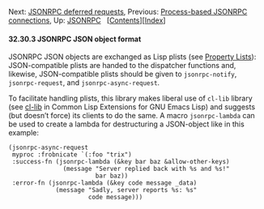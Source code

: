 <!-- This is the GNU Emacs Lisp Reference Manual
corresponding to Emacs version 27.2.

Copyright (C) 1990-1996, 1998-2021 Free Software Foundation,
Inc.

Permission is granted to copy, distribute and/or modify this document
under the terms of the GNU Free Documentation License, Version 1.3 or
any later version published by the Free Software Foundation; with the
Invariant Sections being "GNU General Public License," with the
Front-Cover Texts being "A GNU Manual," and with the Back-Cover
Texts as in (a) below.  A copy of the license is included in the
section entitled "GNU Free Documentation License."

(a) The FSF's Back-Cover Text is: "You have the freedom to copy and
modify this GNU manual.  Buying copies from the FSF supports it in
developing GNU and promoting software freedom." -->

<!-- Created by GNU Texinfo 6.7, http://www.gnu.org/software/texinfo/ -->

Next: [JSONRPC deferred requests](JSONRPC-deferred-requests.html), Previous: [Process-based JSONRPC connections](Process_002dbased-JSONRPC-connections.html), Up: [JSONRPC](JSONRPC.html)   \[[Contents](index.html#SEC_Contents "Table of contents")]\[[Index](Index.html "Index")]

#### 32.30.3 JSONRPC JSON object format

JSONRPC JSON objects are exchanged as Lisp plists (see [Property Lists](Property-Lists.html)): JSON-compatible plists are handed to the dispatcher functions and, likewise, JSON-compatible plists should be given to `jsonrpc-notify`, `jsonrpc-request`, and `jsonrpc-async-request`.

To facilitate handling plists, this library makes liberal use of `cl-lib` library (see [cl-lib](https://www.gnu.org/software/emacs/manual/html_node/cl/index.html#Top) in Common Lisp Extensions for GNU Emacs Lisp) and suggests (but doesn’t force) its clients to do the same. A macro `jsonrpc-lambda` can be used to create a lambda for destructuring a JSON-object like in this example:

    (jsonrpc-async-request
     myproc :frobnicate `(:foo "trix")
     :success-fn (jsonrpc-lambda (&key bar baz &allow-other-keys)
                   (message "Server replied back with %s and %s!"
                            bar baz))
     :error-fn (jsonrpc-lambda (&key code message _data)
                 (message "Sadly, server reports %s: %s"
                          code message)))
